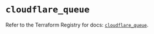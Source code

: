 # `cloudflare_queue`

Refer to the Terraform Registry for docs: [`cloudflare_queue`](https://registry.terraform.io/providers/cloudflare/cloudflare/4.27.0/docs/resources/queue).
